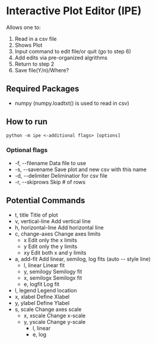 # Interactive Plot Editor (IPE)
Allows one to:
1. Read in a csv file
2. Shows Plot
3. Input command to edit file/or quit (go to step 6)
4. Add edits via pre-organized algrithms
5. Return to step 2
6. Save file(Y/n)/Where?

## Required Packages
- numpy (numpy.loadtxt() is used to read in csv)


## How to run

```
python -m ipe <-additional flags> [options]
```

### Optional flags
- -f, --filename	Data file to use
- -s, --savename	Save plot and new csv with this name
- -d, --delimiter	Deliminatior for csv file
- -r, --skiprows	Skip # of rows


## Potential Commands
- t, title		Title of plot
- v, vertical-line	Add vertical line
- h, horizontal-line	Add horizontal line
- c, change-axes	Change axes limits
	- x		Edit only the x limits
	- y		Edit only the y limits
	- xy		Edit both x and y limits
- a, add-fit		Add linear, semilog, log fits (auto -- style line)
	- l, linear	Linear fit
	- y, semilogy	Semilogy fit
	- x, semilogx 	Semilogx fit
	- e, logfit	Log fit
- l, legend		Legend location
- x, xlabel		Define Xlabel
- y, ylabel		Define Ylabel
- s, scale      Change axes scale
    - x, xscale Change x-scale
    - y, yscale Change y-scale
        - l, linear
        - e, log




